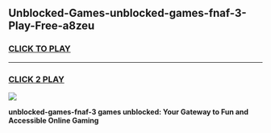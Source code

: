 
## Unblocked-Games-unblocked-games-fnaf-3-Play-Free-a8zeu
<h3>
<a href="https://premium76.site?title=unblocked-games-fnaf-3&ref=15A">CLICK TO PLAY</a></h3>
<hr>

<h3>
<a href="https://premium76.site?title=unblocked-games-fnaf-3&ref=15A">CLICK 2 PLAY</a>
  
</h3>

<a href="https://premium76.site?title=unblocked-games-fnaf-3&ref=15A"><img src="https://clearcache.store/games.png"></a>


**unblocked-games-fnaf-3 games unblocked: Your Gateway to Fun and Accessible Online Gaming**
